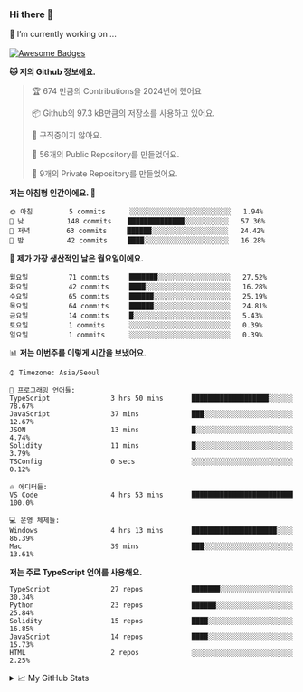 ### Hi there 👋 
🔭 I’m currently working on ... </br></br>
[![Awesome Badges](https://img.shields.io/badge/Introduce-EN-green.svg)](https://github.com/tlatkdgus1/tlatkdgus1/blob/main/README.md.en)

<!--START_SECTION:waka-->
**🐱 저의 Github 정보에요.** 

> 🏆 674 만큼의 Contributions을 2024년에 했어요
 > 
> 📦 Github의 97.3 kB만큼의 저장소를 사용하고 있어요. 
 > 
> 🚫 구직중이지 않아요.
 > 
> 📜 56개의 Public Repository를 만들었어요. 
 > 
> 🔑 9개의 Private Repository를 만들었어요.  

**저는 아침형 인간이에요. 🐤** 

```text
🌞 아침         5 commits      ░░░░░░░░░░░░░░░░░░░░░░░░░   1.94% 
🌆 낮　         148 commits    ██████████████░░░░░░░░░░░   57.36% 
🌃 저녁         63 commits     ██████░░░░░░░░░░░░░░░░░░░   24.42% 
🌙 밤　         42 commits     ████░░░░░░░░░░░░░░░░░░░░░   16.28%

```
📅 **제가 가장 생산적인 날은 월요일이에요.** 

```text
월요일          71 commits     ███████░░░░░░░░░░░░░░░░░░   27.52% 
화요일          42 commits     ████░░░░░░░░░░░░░░░░░░░░░   16.28% 
수요일          65 commits     ██████░░░░░░░░░░░░░░░░░░░   25.19% 
목요일          64 commits     ██████░░░░░░░░░░░░░░░░░░░   24.81% 
금요일          14 commits     █░░░░░░░░░░░░░░░░░░░░░░░░   5.43% 
토요일          1 commits      ░░░░░░░░░░░░░░░░░░░░░░░░░   0.39% 
일요일          1 commits      ░░░░░░░░░░░░░░░░░░░░░░░░░   0.39%

```


📊 **저는 이번주를 이렇게 시간을 보냈어요.** 

```text
⌚︎ Timezone: Asia/Seoul

💬 프로그래밍 언어들: 
TypeScript               3 hrs 50 mins       ███████████████████░░░░░░   78.67% 
JavaScript               37 mins             ███░░░░░░░░░░░░░░░░░░░░░░   12.67% 
JSON                     13 mins             █░░░░░░░░░░░░░░░░░░░░░░░░   4.74% 
Solidity                 11 mins             █░░░░░░░░░░░░░░░░░░░░░░░░   3.79% 
TSConfig                 0 secs              ░░░░░░░░░░░░░░░░░░░░░░░░░   0.12%

🔥 에디터들: 
VS Code                  4 hrs 53 mins       █████████████████████████   100.0%

💻 운영 체제들: 
Windows                  4 hrs 13 mins       █████████████████████░░░░   86.39% 
Mac                      39 mins             ███░░░░░░░░░░░░░░░░░░░░░░   13.61%

```

**저는 주로 TypeScript 언어를 사용해요.** 

```text
TypeScript               27 repos            ███████░░░░░░░░░░░░░░░░░░   30.34% 
Python                   23 repos            ██████░░░░░░░░░░░░░░░░░░░   25.84% 
Solidity                 15 repos            ████░░░░░░░░░░░░░░░░░░░░░   16.85% 
JavaScript               14 repos            ████░░░░░░░░░░░░░░░░░░░░░   15.73% 
HTML                     2 repos             ░░░░░░░░░░░░░░░░░░░░░░░░░   2.25%

```



<!--END_SECTION:waka-->

<details>
<summary>📈 My GitHub Stats</summary>
<p align="center"> <img src="https://github-readme-stats.vercel.app/api?username=tlatkdgus1&show_icons=true" alt="tlatkdgus1" />
</details>
